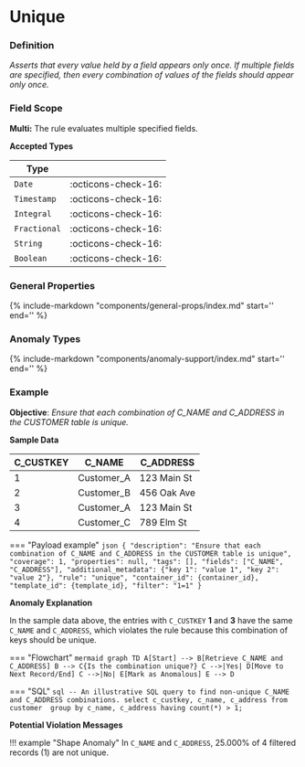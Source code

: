 # Unique

### Definition

*Asserts that every value held by a field appears only once. If multiple fields are specified, then every combination of values of the fields should appear only once.*

### Field Scope

**Multi:** The rule evaluates multiple specified fields.

**Accepted Types**

| Type        |                           |
|-------------|---------------------------|
| `Date`      | <div style="text-align:center">:octicons-check-16:</div>       |
| `Timestamp` | <div style="text-align:center">:octicons-check-16:</div>       |
| `Integral`  | <div style="text-align:center">:octicons-check-16:</div>       |
| `Fractional`| <div style="text-align:center">:octicons-check-16:</div>       |
| `String`    | <div style="text-align:center">:octicons-check-16:</div>       |
| `Boolean`   | <div style="text-align:center">:octicons-check-16:</div>       |

### General Properties

{%
    include-markdown "components/general-props/index.md"
    start='<!-- all-props--start -->'
    end='<!-- all-props--end -->'
%}

### Anomaly Types

{%
    include-markdown "components/anomaly-support/index.md"
    start='<!-- shape-only--start -->'
    end='<!-- shape-only--end -->'
%}

### Example

**Objective**: *Ensure that each combination of C_NAME and C_ADDRESS in the CUSTOMER table is unique.*

**Sample Data**

| C_CUSTKEY | C_NAME      | C_ADDRESS            |
|-----------|-------------|----------------------|
| 1         | <span class="text-negative">Customer_A</span>  | <span class="text-negative">123 Main St</span> |
| 2         | Customer_B  | 456 Oak Ave          |
| 3         | <span class="text-negative">Customer_A</span>  | <span class="text-negative">123 Main St</span> |
| 4         | Customer_C  | 789 Elm St           |

=== "Payload example"
    ``` json
    {
        "description": "Ensure that each combination of C_NAME and C_ADDRESS in the CUSTOMER table is unique",
        "coverage": 1,
        "properties": null,
        "tags": [],
        "fields": ["C_NAME", "C_ADDRESS"],
        "additional_metadata": {"key 1": "value 1", "key 2": "value 2"},
        "rule": "unique",
        "container_id": {container_id},
        "template_id": {template_id},
        "filter": "1=1"
    }
    ```

**Anomaly Explanation**

In the sample data above, the entries with `C_CUSTKEY` **1** and **3** have the same `C_NAME` and `C_ADDRESS`, which violates the rule because this combination of keys should be unique.

=== "Flowchart"
    ```mermaid
    graph TD
    A[Start] --> B[Retrieve C_NAME and C_ADDRESS]
    B --> C{Is the combination unique?}
    C -->|Yes| D[Move to Next Record/End]
    C -->|No| E[Mark as Anomalous]
    E --> D
    ```

=== "SQL"
    ```sql
    -- An illustrative SQL query to find non-unique C_NAME and C_ADDRESS combinations.
    select
        c_custkey,
        c_name,
        c_address
    from customer 
    group by c_name, c_address
    having count(*) > 1;
    ```

**Potential Violation Messages**

!!! example "Shape Anomaly"
    In `C_NAME` and `C_ADDRESS`, 25.000% of 4 filtered records (1) are not unique.
